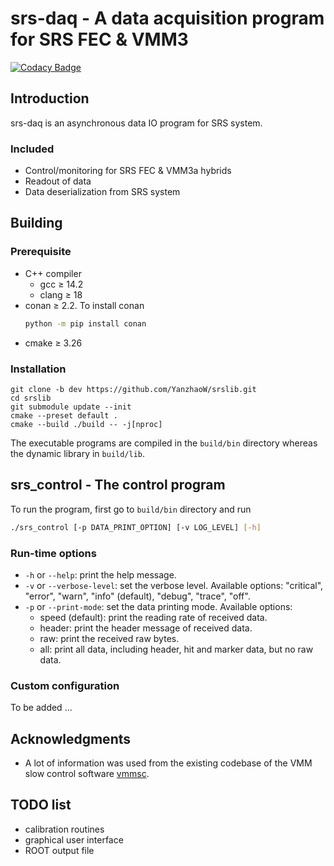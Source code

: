 # srs-daq - A data acquisition program for SRS FEC & VMM3

[![Codacy Badge](https://app.codacy.com/project/badge/Grade/7e8c956af1bc46c7836524f1ace32c11)](https://app.codacy.com/gh/YanzhaoW/srs-daq/dashboard?utm_source=gh&utm_medium=referral&utm_content=&utm_campaign=Badge_grade)

## Introduction

srs-daq is an asynchronous data IO program for SRS system.

### Included

- Control/monitoring for SRS FEC & VMM3a hybrids
- Readout of data
- Data deserialization from SRS system

## Building

### Prerequisite

- C++ compiler 
  - gcc <span>&#8805;</span> 14.2
  - clang <span>&#8805;</span> 18
- conan <span>&#8805;</span> 2.2. To install conan
    ```bash
    python -m pip install conan
    ```
- cmake <span>&#8805;</span> 3.26

### Installation

```
git clone -b dev https://github.com/YanzhaoW/srslib.git
cd srslib
git submodule update --init
cmake --preset default .
cmake --build ./build -- -j[nproc]
```

The executable programs are compiled in the `build/bin` directory whereas the dynamic library in `build/lib`.

## srs_control - The control program

To run the program, first go to `build/bin` directory and run

```bash
./srs_control [-p DATA_PRINT_OPTION] [-v LOG_LEVEL] [-h]
```

### Run-time options

- `-h` or `--help`: print the help message.
- `-v` or `--verbose-level`: set the verbose level. Available options: "critical", "error", "warn", "info" (default), "debug", "trace", "off".
- `-p` or `--print-mode`: set the data printing mode. Available options:
  - speed (default): print the reading rate of received data.
  - header: print the header message of received data.
  - raw: print the received raw bytes.
  - all: print all data, including header, hit and marker data, but no raw data.

### Custom configuration

To be added ...

## Acknowledgments

- A lot of information was used from the existing codebase of the VMM slow control software [vmmsc](https://gitlab.cern.ch/rd51-slow-control/vmmsc.git).

## TODO list

- calibration routines
- graphical user interface
- ROOT output file
